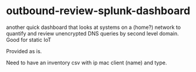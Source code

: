 # outbound-review-splunk-dashboard
another quick dashboard that looks at systems on a (home?) network to quantify and review unencrypted DNS queries by second level domain.  Good for static IoT

Provided as is.

Need to have an inventory csv with ip mac client (name) and type.
